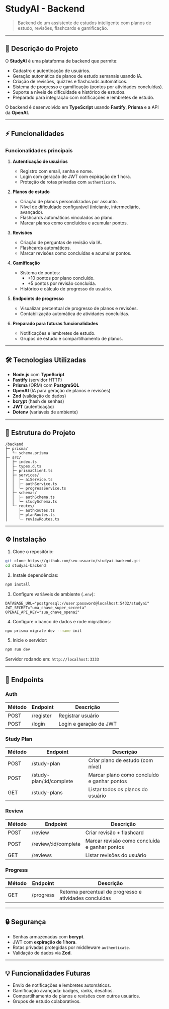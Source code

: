 # StudyAI - Backend

> Backend de um assistente de estudos inteligente com planos de estudo, revisões, flashcards e gamificação.

---

## 🧠 Descrição do Projeto

O **StudyAI** é uma plataforma de backend que permite:

- Cadastro e autenticação de usuários.
- Geração automática de planos de estudo semanais usando IA.
- Criação de revisões, quizzes e flashcards automáticos.
- Sistema de progresso e gamificação (pontos por atividades concluídas).
- Suporte a níveis de dificuldade e histórico de estudos.
- Preparado para integração com notificações e lembretes de estudo.

O backend é desenvolvido em **TypeScript** usando **Fastify**, **Prisma** e a API da **OpenAI**.

---

## ⚡ Funcionalidades

### Funcionalidades principais

1. **Autenticação de usuários**
   - Registro com email, senha e nome.
   - Login com geração de JWT com expiração de 1 hora.
   - Proteção de rotas privadas com `authenticate`.

2. **Planos de estudo**
   - Criação de planos personalizados por assunto.
   - Nível de dificuldade configurável (iniciante, intermediário, avançado).
   - Flashcards automáticos vinculados ao plano.
   - Marcar planos como concluídos e acumular pontos.

3. **Revisões**
   - Criação de perguntas de revisão via IA.
   - Flashcards automáticos.
   - Marcar revisões como concluídas e acumular pontos.

4. **Gamificação**
   - Sistema de pontos:
     - +10 pontos por plano concluído.
     - +5 pontos por revisão concluída.
   - Histórico e cálculo de progresso do usuário.

5. **Endpoints de progresso**
   - Visualizar percentual de progresso de planos e revisões.
   - Contabilização automática de atividades concluídas.

6. **Preparado para futuras funcionalidades**
   - Notificações e lembretes de estudo.
   - Grupos de estudo e compartilhamento de planos.

---

## 🛠 Tecnologias Utilizadas

- **Node.js** com **TypeScript**
- **Fastify** (servidor HTTP)
- **Prisma** (ORM) com **PostgreSQL**
- **OpenAI** (IA para geração de planos e revisões)
- **Zod** (validação de dados)
- **bcrypt** (hash de senhas)
- **JWT** (autenticação)
- **Dotenv** (variáveis de ambiente)

---

## 🚀 Estrutura do Projeto

```
/backend
├─ prisma/
│  └─ schema.prisma
├─ src/
│  ├─ index.ts
│  ├─ types.d.ts
│  ├─ prismaClient.ts
│  ├─ services/
│  │  ├─ aiService.ts
│  │  ├─ authService.ts
│  │  └─ progressService.ts
│  ├─ schemas/
│  │  ├─ authSchema.ts
│  │  └─ studySchema.ts
│  └─ routes/
│     ├─ authRoutes.ts
│     ├─ planRoutes.ts
│     └─ reviewRoutes.ts
```

---

## ⚙️ Instalação

1. Clone o repositório:
```bash
git clone https://github.com/seu-usuario/studyai-backend.git
cd studyai-backend
```

2. Instale dependências:
```bash
npm install
```

3. Configure variáveis de ambiente (`.env`):
```env
DATABASE_URL="postgresql://user:password@localhost:5432/studyai"
JWT_SECRET="uma_chave_super_secreta"
OPENAI_API_KEY="sua_chave_openai"
```

4. Configure o banco de dados e rode migrations:
```bash
npx prisma migrate dev --name init
```

5. Inicie o servidor:
```bash
npm run dev
```

Servidor rodando em: `http://localhost:3333`

---

## 📌 Endpoints

### **Auth**
| Método | Endpoint       | Descrição                    |
|--------|----------------|------------------------------|
| POST   | /register      | Registrar usuário            |
| POST   | /login         | Login e geração de JWT       |

### **Study Plan**
| Método | Endpoint                   | Descrição                                 |
|--------|----------------------------|-------------------------------------------|
| POST   | /study-plan               | Criar plano de estudo (com nível)        |
| POST   | /study-plan/:id/complete  | Marcar plano como concluído e ganhar pontos |
| GET    | /study-plans              | Listar todos os planos do usuário        |

### **Review**
| Método | Endpoint                   | Descrição                                 |
|--------|----------------------------|-------------------------------------------|
| POST   | /review                    | Criar revisão + flashcard                 |
| POST   | /review/:id/complete       | Marcar revisão como concluída e ganhar pontos |
| GET    | /reviews                   | Listar revisões do usuário               |

### **Progress**
| Método | Endpoint       | Descrição                      |
|--------|----------------|--------------------------------|
| GET    | /progress      | Retorna percentual de progresso e atividades concluídas |

---

## 🔒 Segurança

- Senhas armazenadas com **bcrypt**.
- JWT com **expiração de 1 hora**.
- Rotas privadas protegidas por middleware `authenticate`.
- Validação de dados via **Zod**.

---

## 💡 Funcionalidades Futuras

- Envio de notificações e lembretes automáticos.
- Gamificação avançada: badges, ranks, desafios.
- Compartilhamento de planos e revisões com outros usuários.
- Grupos de estudo colaborativos.